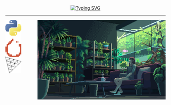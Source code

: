 <div align="center">
  <a href="https://git.io/typing-svg"><img src="https://readme-typing-svg.herokuapp.com?font=Fira+Code&pause=1000&center=true&vCenter=true&width=435&lines=Hey+Greetings!;Welcome+to+my+place!!;" alt="Typing SVG" /></a>
  <hr>
</div>
<img align="right" src="https://github.com/Jorgelzn/Jorgelzn/blob/main/media/myplace.gif" align="center" width="80%"/>
  <img align="center" src="https://github.com/Jorgelzn/Jorgelzn/blob/main/media/python.png?raw=true" width="10%"/>
  &emsp;&emsp;
  <img align="center" src="https://github.com/Jorgelzn/Jorgelzn/blob/main/media/pytorch.png?raw=true" width="10%"/>
  &emsp;&emsp;
  <img align="center" src="https://github.com/Jorgelzn/Jorgelzn/blob/main/media/three.png?raw=true" width="10%"/>



